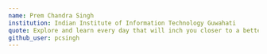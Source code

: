```yaml
---
name: Prem Chandra Singh
institution: Indian Institute of Information Technology Guwahati
quote: Explore and learn every day that will inch you closer to a better tomorrow
github_user: pcsingh
---
```

